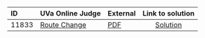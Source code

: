 | ID | UVa Online Judge | External | Link to solution |
|:---|:---|:---|:---:|
| 11833 | [Route Change](https://onlinejudge.org/index.php?option=com_onlinejudge&Itemid=8&page=show_problem&category=0&problem=2933) | [PDF](https://onlinejudge.org/external/118/11833.pdf) | [Solution](https://github.com/versenyi98/uva-solutions/tree/main/solutions/11833%20-%20Route%20Change)|
